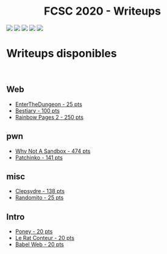 <center><h1>FCSC 2020 - Writeups</h1></center>

<img src="https://www.fundec.rj.gov.br/i/de5s1.png">
<img src="https://img.onii.wtf/i/qq504.png">
<img src="https://img.onii.wtf/i/u8cwn.png">
<img src="https://img.onii.wtf/i/hungv.png">
<img src="https://img.onii.wtf/i/b27mu.png">


<br>

<h1>Writeups disponibles</h1>

<br>

## Web 
* [EnterTheDungeon - 25 pts](./Web/EnterTheDungeon.md)
* [Bestiary - 100 pts](./Web/Bestiary.md)
* [Rainbow Pages 2 - 250 pts](./Web/Rainbow%20Pages%20(2).md)


## pwn
* [Why Not A Sandbox - 474 pts](./pwn/Why%20Not%20A%20Sandbox.md)
* [Patchinko - 141 pts](./pwn/Patchinko.md)

## misc
* [Clepsydre - 138 pts](./misc/Clepsydre.md)
* [Randomito - 25 pts](./misc/Randomito.md)

## Intro
* [Poney - 20 pts](./Intro/Poney.md)
* [Le Rat Conteur - 20 pts](./Intro/Le%20Rat%20Conteur.md)
* [Babel Web - 20 pts](./Intro/Babel%20Web.md)
